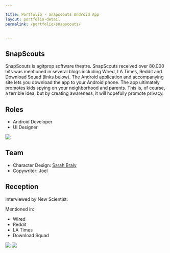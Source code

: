 ```yaml
---

title: Portfolio - Snapscouts Android App
layout: portfolio-detail
permalink: /portfolio/snapscouts/


---
```


<h2 id="snapscouts-main" class="title-img">SnapScouts</h2>
<p>SnapScouts is agitprop software theatre. SnapScouts received over 80,000 hits was mentioned in several blogs including Wired, LA Times, Reddit and Download Squad (links below). The Android application and accompanying site lets you download the app to your Android phone.  The app ultimately promotes kids spying on your neighborhood and parents. This is, of course, a terrible idea, but by creating awareness, it will hopefully promote privacy.</p>
<h2>Roles</h2>
<ul>
	<li>Android Developer</li>
	<li>UI Designer</li>
</ul>
<img src="{{:root}}/img/gallery/portfolio/snaps-3.jpg" class="large-12">

<h2>Team</h2>
<ul>
	<li>Character Design: <a href="http://sarahbraly.com/">Sarah Braly</a></li>
	<li>Copywriter: Joel</li>
</ul>
<h2>Reception</h2>
<p>Interviewed by New Scientist.</p>
<p>Mentioned in:</p>
<ul>
	<li>Wired</li>
	<li>Reddit</li>
	<li>LA Times</li>
	<li>Download Squad</li>
</ul>
<div class="row">
	<img src="{{:root}}/img/gallery/portfolio/snaps-0.jpg" class="large-6 columns" caption="iteration process">
	<img src="{{:root}}/img/gallery/portfolio/snaps-2.jpg" class="large-6 columns">
</div>